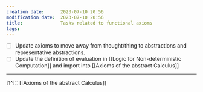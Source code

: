 ```yaml
---
creation date:		2023-07-10 20:56
modification date:	2023-07-10 20:56
title: 				Tasks related to functional axioms
tags:
---
```

- [ ] Update axioms to move away from thought/thing to abstractions and representative abstractions.
- [ ] Update the definition of evaluation in [[Logic for Non-deterministic Computation]] and import into [[Axioms of the abstract Calculus]]

---
[1^]:: [[Axioms of the abstract Calculus]]